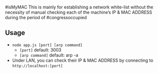 #isMyMAC
This is mainly for establishing a network white-list without the necessity of manual checking each of the machine’s IP & MAC ADDRESS during the period of #congressoccupied

## Usage
* `node app.js [port] [arp command]`
  * `[port]` default: 3003
  * `[arp command]` default: arp -a
* Under LAN, you can check their IP & MAC ADDRESS by connecting to `http://localhost:[port]`
